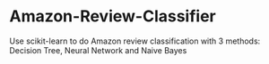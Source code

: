 # Amazon-Review-Classifier
Use scikit-learn to do Amazon review classification with 3 methods: Decision Tree, Neural Network and Naive Bayes
